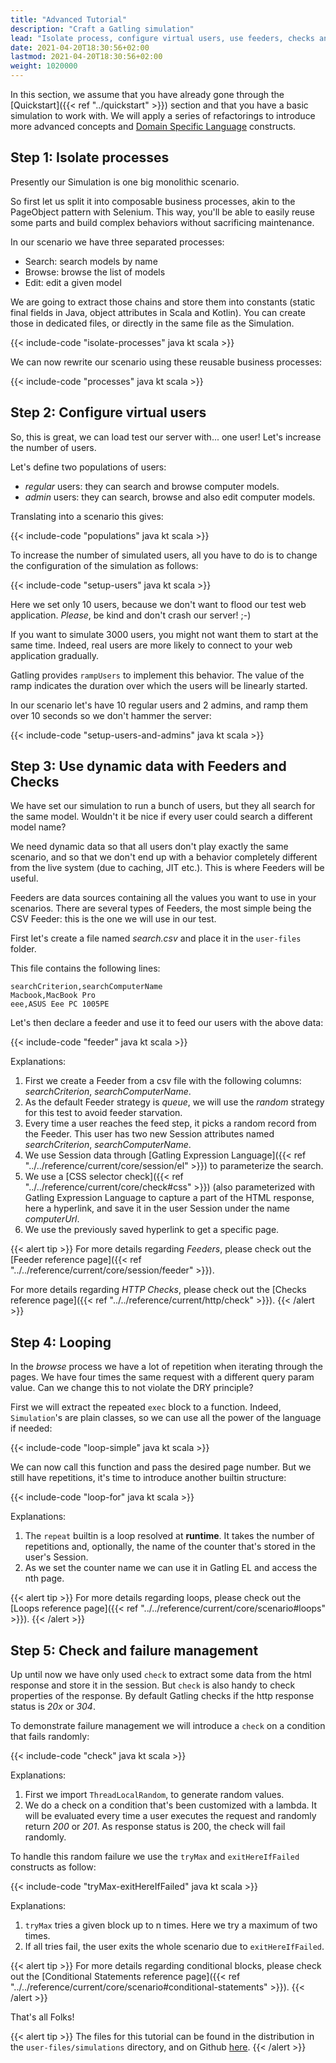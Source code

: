 ```yaml
---
title: "Advanced Tutorial"
description: "Craft a Gatling simulation"
lead: "Isolate process, configure virtual users, use feeders, checks and looping"
date: 2021-04-20T18:30:56+02:00
lastmod: 2021-04-20T18:30:56+02:00
weight: 1020000
---
```


In this section, we assume that you have already gone through the [Quickstart]({{< ref "../quickstart" >}}) section and that you have a basic simulation to work with.
We will apply a series of refactorings to introduce more advanced concepts and [Domain Specific Language](https://en.wikipedia.org/wiki/Domain-specific_language) constructs.

## Step 1: Isolate processes

Presently our Simulation is one big monolithic scenario.

So first let us split it into composable business processes, akin to the PageObject pattern with Selenium.
This way, you'll be able to easily reuse some parts and build complex behaviors without sacrificing maintenance.

In our scenario we have three separated processes:

  * Search: search models by name
  * Browse: browse the list of models
  * Edit: edit a given model

We are going to extract those chains and store them into constants (static final fields in Java, object attributes in Scala and Kotlin).
You can create those in dedicated files, or directly in the same file as the Simulation.

{{< include-code "isolate-processes" java kt scala >}}

We can now rewrite our scenario using these reusable business processes:

{{< include-code "processes" java kt scala >}}

## Step 2: Configure virtual users

So, this is great, we can load test our server with... one user!
Let's increase the number of users.

Let's define two populations of users:

* *regular* users: they can search and browse computer models.
* *admin* users: they can search, browse and also edit computer models.

Translating into a scenario this gives:

{{< include-code "populations" java kt scala >}}

To increase the number of simulated users, all you have to do is to change the configuration of the simulation as follows:

{{< include-code "setup-users" java kt scala >}}

Here we set only 10 users, because we don't want to flood our test web application. *Please*, be kind and don't crash our server! ;-)

If you want to simulate 3000 users, you might not want them to start at the same time.
Indeed, real users are more likely to connect to your web application gradually.

Gatling provides `rampUsers` to implement this behavior.
The value of the ramp indicates the duration over which the users will be linearly started.

In our scenario let's have 10 regular users and 2 admins, and ramp them over 10 seconds so we don't hammer the server:

{{< include-code "setup-users-and-admins" java kt scala >}}

## Step 3: Use dynamic data with Feeders and Checks

We have set our simulation to run a bunch of users, but they all search for the same model.
Wouldn't it be nice if every user could search a different model name?

We need dynamic data so that all users don't play exactly the same scenario, and so that we don't end up with a behavior completely different from the live system (due to caching, JIT etc.).
This is where Feeders will be useful.

Feeders are data sources containing all the values you want to use in your scenarios.
There are several types of Feeders, the most simple being the CSV Feeder: this is the one we will use in our test.

First let's create a file named *search.csv* and place it in the `user-files` folder.

This file contains the following lines:

```text
searchCriterion,searchComputerName
Macbook,MacBook Pro
eee,ASUS Eee PC 1005PE
```

Let's then declare a feeder and use it to feed our users with the above data:

{{< include-code "feeder" java kt scala >}}

Explanations:

1. First we create a Feeder from a csv file with the following columns: *searchCriterion*, *searchComputerName*.
2. As the default Feeder strategy is *queue*, we will use the *random* strategy for this test to avoid feeder starvation.
3. Every time a user reaches the feed step, it picks a random record from the Feeder.
   This user has two new Session attributes named *searchCriterion*, *searchComputerName*.
4. We use Session data through [Gatling Expression Language]({{< ref "../../reference/current/core/session/el" >}}) to parameterize the search.
5. We use a [CSS selector check]({{< ref "../../reference/current/core/check#css" >}}) (also parameterized with Gatling Expression Language to capture a part of the HTML response, here a hyperlink, and save it in the user Session under the name *computerUrl*.
6. We use the previously saved hyperlink to get a specific page.

{{< alert tip >}}
For more details regarding *Feeders*, please check out the [Feeder reference page]({{< ref "../../reference/current/core/session/feeder" >}}).

For more details regarding *HTTP Checks*, please check out the [Checks reference page]({{< ref "../../reference/current/http/check" >}}).
{{< /alert >}}

## Step 4: Looping

In the *browse* process we have a lot of repetition when iterating through the pages.
We have four times the same request with a different query param value. Can we change this to not violate the DRY principle?

First we will extract the repeated `exec` block to a function.
Indeed, `Simulation`'s are plain classes, so we can use all the power of the language if needed:

{{< include-code "loop-simple" java kt scala >}}

We can now call this function and pass the desired page number.
But we still have repetitions, it's time to introduce another builtin structure:

{{< include-code "loop-for" java kt scala >}}

Explanations:

1. The `repeat` builtin is a loop resolved at **runtime**.
   It takes the number of repetitions and, optionally, the name of the counter that's stored in the user's Session.
2. As we set the counter name we can use it in Gatling EL and access the nth page.

{{< alert tip >}}
For more details regarding loops, please check out the [Loops reference page]({{< ref "../../reference/current/core/scenario#loops" >}}).
{{< /alert >}}

## Step 5: Check and failure management

Up until now we have only used `check` to extract some data from the html response and store it in the session.
But `check` is also handy to check properties of the response.
By default Gatling checks if the http response status is *20x* or *304*.

To demonstrate failure management we will introduce a `check` on a condition that fails randomly:

{{< include-code "check" java kt scala >}}

Explanations:

1. First we import `ThreadLocalRandom`, to generate random values.
2. We do a check on a condition that's been customized with a lambda.
   It will be evaluated every time a user executes the request and randomly return *200* or *201*.
   As response status is 200, the check will fail randomly.

To handle this random failure we use the `tryMax` and `exitHereIfFailed` constructs as follow:

{{< include-code "tryMax-exitHereIfFailed" java kt scala >}}

Explanations:

1. `tryMax` tries a given block up to n times.
   Here we try a maximum of two times.
2. If all tries fail, the user exits the whole scenario due to `exitHereIfFailed`.

{{< alert tip >}}
For more details regarding conditional blocks, please check out the [Conditional Statements reference page]({{< ref "../../reference/current/core/scenario#conditional-statements" >}}).
{{< /alert >}}

That's all Folks!

{{< alert tip >}}
The files for this tutorial can be found in the distribution in the `user-files/simulations` directory, and on Github [here](https://github.com/gatling/gatling/tree/main/gatling-bundle/src/main/scala/computerdatabase).
{{< /alert >}}
